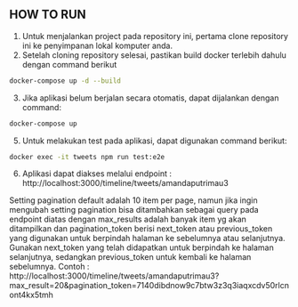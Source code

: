 ## HOW TO RUN
1. Untuk menjalankan project pada repository ini, pertama clone repository ini ke penyimpanan lokal komputer anda.
2. Setelah cloning repository selesai, pastikan build docker terlebih dahulu dengan command berikut

```bash
docker-compose up -d --build
```

3. Jika aplikasi belum berjalan secara otomatis, dapat dijalankan dengan command:

```bash
docker-compose up
```

5. Untuk melakukan test pada aplikasi, dapat digunakan command berikut: 

```bash
docker exec -it tweets npm run test:e2e
```

6. Aplikasi dapat diakses melalui endpoint : http://localhost:3000/timeline/tweets/amandaputrimau3

Setting pagination default adalah 10 item per page, namun jika ingin mengubah setting pagination bisa ditambahkan sebagai query pada endpoint diatas dengan max_results adalah banyak item yg akan ditampilkan dan pagination_token berisi next_token atau previous_token yang digunakan untuk berpindah halaman ke sebelumnya atau selanjutnya.
Gunakan next_token yang telah didapatkan untuk berpindah ke halaman selanjutnya, sedangkan previous_token untuk kembali ke halaman sebelumnya.
Contoh : http://localhost:3000/timeline/tweets/amandaputrimau3?max_result=20&pagination_token=7140dibdnow9c7btw3z3q3iaqxcdv50rlcnont4kx5tmh
